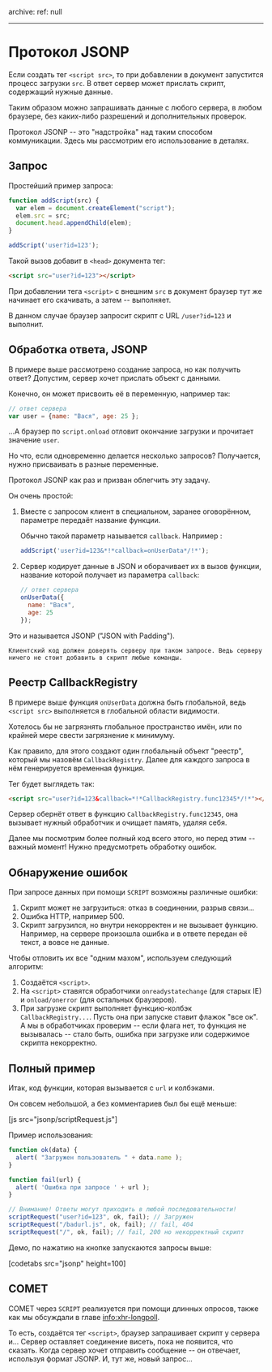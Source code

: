 archive:
  ref: null

---

# Протокол JSONP

Если создать тег `<script src>`, то при добавлении в документ запустится процесс загрузки `src`. В ответ сервер может прислать скрипт, содержащий нужные данные.

Таким образом можно запрашивать данные с любого сервера, в любом браузере, без каких-либо разрешений и дополнительных проверок.

Протокол JSONP -- это "надстройка" над таким способом коммуникации. Здесь мы рассмотрим его использование в деталях.

## Запрос

Простейший пример запроса:

```js
function addScript(src) {
  var elem = document.createElement("script");
  elem.src = src;
  document.head.appendChild(elem);
}

addScript('user?id=123');
```

Такой вызов добавит в `<head>` документа тег:

```html
<script src="user?id=123"></script>
```

При добавлении тега `<script>` с внешним `src` в документ браузер тут же начинает его скачивать, а затем -- выполняет.

В данном случае браузер запросит скрипт с URL `/user?id=123` и выполнит.

## Обработка ответа, JSONP

В примере выше рассмотрено создание запроса, но как получить ответ? Допустим, сервер хочет прислать объект с данными.

Конечно, он может присвоить её в переменную, например так:

```js no-beautify
// ответ сервера
var user = {name: "Вася", age: 25 };
```

...А браузер по `script.onload` отловит окончание загрузки и прочитает значение `user`.

Но что, если одновременно делается несколько запросов? Получается, нужно присваивать в разные переменные.

Протокол JSONP как раз и призван облегчить эту задачу.

Он очень простой:

1. Вместе с запросом клиент в специальном, заранее оговорённом, параметре передаёт название функции.

    Обычно такой параметр называется `callback`. Например :

    ```js
    addScript('user?id=123&*!*callback=onUserData*/!*');
    ```
2. Сервер кодирует данные в JSON и оборачивает их в вызов функции, название которой получает из параметра `callback`:

    ```js
    // ответ сервера
    onUserData({
      name: "Вася",
      age: 25
    });
    ```

Это и называется JSONP ("JSON with Padding").

```warn header="Аспект безопасности"
Клиентский код должен доверять серверу при таком запросе. Ведь серверу ничего не стоит добавить в скрипт любые команды.
```

## Реестр CallbackRegistry

В примере выше функция `onUserData` должна быть глобальной, ведь `<script src>` выполняется в глобальной области видимости.

Хотелось бы не загрязнять глобальное пространство имён, или по крайней мере свести загрязнение к минимуму.

Как правило, для этого создают один глобальный объект "реестр", который мы назовём `CallbackRegistry`. Далее для каждого запроса в нём генерируется временная функция.

Тег будет выглядеть так:

```html
<script src="user?id=123&callback=*!*CallbackRegistry.func12345*/!*"></script>
```

Сервер обернёт ответ в функцию `CallbackRegistry.func12345`, она вызывает нужный обработчик и очищает память, удаляя себя.

Далее мы посмотрим более полный код всего этого, но перед этим -- важный момент! Нужно предусмотреть обработку ошибок.

## Обнаружение ошибок

При запросе данных при помощи `SCRIPT` возможны различные ошибки:

1. Скрипт может не загрузиться: отказ в соединении, разрыв связи...
2. Ошибка HTTP, например 500.
3. Скрипт загрузился, но внутри некорректен и не вызывает функцию. Например, на сервере произошла ошибка и в ответе передан её текст, а вовсе не данные.

Чтобы отловить их все "одним махом", используем следующий алгоритм:

1. Создаётся `<script>`.
2. На `<script>` ставятся обработчики `onreadystatechange` (для старых IE) и `onload/onerror` (для остальных браузеров).
3. При загрузке скрипт выполняет функцию-колбэк `CallbackRegistry...`. Пусть она при запуске ставит флажок "все ок". А мы в обработчиках проверим -- если флага нет, то функция не вызывалась -- стало быть, ошибка при загрузке или содержимое скрипта некорректно.

## Полный пример

Итак, код функции, которая вызывается с `url` и колбэками.

Он совсем небольшой, а без комментариев был бы ещё меньше:

[js src="jsonp/scriptRequest.js"]

Пример использования:
```js
function ok(data) {
  alert( "Загружен пользователь " + data.name );
}

function fail(url) {
  alert( 'Ошибка при запросе ' + url );
}

// Внимание! Ответы могут приходить в любой последовательности!
scriptRequest("user?id=123", ok, fail); // Загружен
scriptRequest("/badurl.js", ok, fail); // fail, 404
scriptRequest("/", ok, fail); // fail, 200 но некорректный скрипт
```

Демо, по нажатию на кнопке запускаются запросы выше:

[codetabs src="jsonp" height=100]

## COMET

COMET через `SCRIPT` реализуется при помощи длинных опросов, также как мы обсуждали в главе <info:xhr-longpoll>.

То есть, создаётся тег `<script>`, браузер запрашивает скрипт у сервера и... Сервер оставляет соединение висеть, пока не появится, что сказать. Когда сервер хочет отправить сообщение -- он отвечает, используя формат JSONP. И, тут же, новый запрос...
